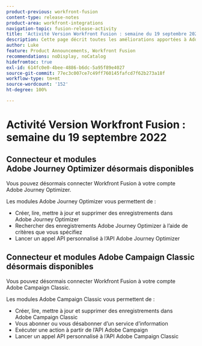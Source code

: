 ```yaml
---
product-previous: workfront-fusion
content-type: release-notes
product-area: workfront-integrations
navigation-topic: fusion-release-activity
title: 'Activité Version Workfront Fusion : semaine du 19 septembre 2022'
description: Cette page décrit toutes les améliorations apportées à Adobe Workfront Fusion durant la semaine du 19 septembre 2022.
author: Luke
feature: Product Announcements, Workfront Fusion
recommendations: noDisplay, noCatalog
hidefromtoc: true
exl-id: 614fc0e0-4bee-4886-b6dc-5a95f89e4027
source-git-commit: 77ec3c007ce7c49ff760145fafcd7f62b273a18f
workflow-type: tm+mt
source-wordcount: '152'
ht-degree: 100%

---
```


# Activité Version Workfront Fusion : semaine du 19 septembre 2022

## Connecteur et modules Adobe Journey Optimizer désormais disponibles

Vous pouvez désormais connecter Workfront Fusion à votre compte Adobe Journey Optimizer.

Les modules Adobe Journey Optimizer vous permettent de :
* Créer, lire, mettre à jour et supprimer des enregistrements dans Adobe Journey Optimizer
* Rechercher des enregistrements Adobe Journey Optimizer à l’aide de critères que vous spécifiez
* Lancer un appel API personnalisé à l’API Adobe Journey Optimizer

## Connecteur et modules Adobe Campaign Classic désormais disponibles

Vous pouvez désormais connecter Workfront Fusion à votre compte Adobe Campaign Classic.

Les modules Adobe Campaign Classic vous permettent de :
* Créer, lire, mettre à jour et supprimer des enregistrements dans Adobe Campaign Classic
* Vous abonner ou vous désabonner d’un service d’information
* Exécuter une action à partir de l’API Adobe Campaign
* Lancer un appel API personnalisé à l’API Adobe Campaign Classic
